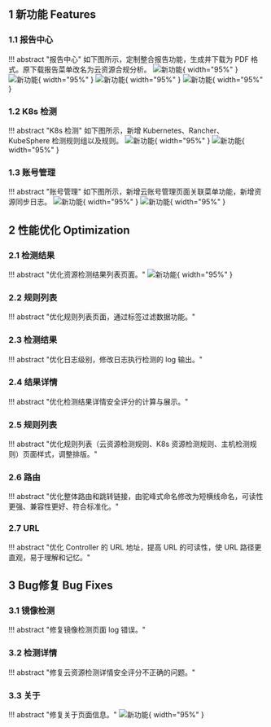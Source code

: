 ## 1 新功能 Features

### 1.1 报告中心

!!! abstract "报告中心"
    如下图所示，定制整合报告功能，生成并下载为 PDF 格式。原下载报告菜单改名为云资源合规分析。
![新功能](../img/release/1.4.1/img.png){ width="95%" }
![新功能](../img/release/1.4.1/img_1.png){ width="95%" }
![新功能](../img/release/1.4.1/img_2.png){ width="95%" }
![新功能](../img/release/1.4.1/img_3.png){ width="95%" }

### 1.2 K8s 检测

!!! abstract "K8s 检测"
    如下图所示，新增 Kubernetes、Rancher、KubeSphere 检测规则组以及规则。
![新功能](../img/release/1.4.1/img_4.png){ width="95%" }
![新功能](../img/release/1.4.1/img_5.png){ width="95%" }

### 1.3 账号管理

!!! abstract "账号管理"
    如下图所示，新增云账号管理页面关联菜单功能，新增资源同步日志。
![新功能](../img/release/1.4.1/img_8.png){ width="95%" }
![新功能](../img/release/1.4.1/img_9.png){ width="95%" }

## 2 性能优化 Optimization

### 2.1 检测结果

!!! abstract "优化资源检测结果列表页面。"
![新功能](../img/release/1.4.1/img_7.png){ width="95%" }

### 2.2 规则列表

!!! abstract "优化规则列表页面，通过标签过滤数据功能。"

### 2.3 检测结果

!!! abstract "优化日志级别，修改日志执行检测的 log 输出。"

### 2.4 结果详情

!!! abstract "优化检测结果详情安全评分的计算与展示。"

### 2.5 规则列表

!!! abstract "优化规则列表（云资源检测规则、K8s 资源检测规则、主机检测规则）页面样式，调整排版。"

### 2.6 路由

!!! abstract "优化整体路由和跳转链接，由驼峰式命名修改为短横线命名，可读性更强、兼容性更好、符合标准化。"

### 2.7 URL

!!! abstract "优化 Controller 的 URL 地址，提高 URL 的可读性，使 URL 路径更直观，易于理解和记忆。"


## 3 Bug修复 Bug Fixes

### 3.1 镜像检测

!!! abstract "修复镜像检测页面 log 错误。"

### 3.2 检测详情

!!! abstract "修复云资源检测详情安全评分不正确的问题。"

### 3.3 关于

!!! abstract "修复关于页面信息。"
![新功能](../img/release/1.4.1/img_6.png){ width="95%" }
